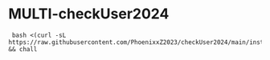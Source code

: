 # MULTI-checkUser2024

~~~~
 bash <(curl -sL https://raw.githubusercontent.com/PhoenixxZ2023/checkUser2024/main/instcheck.sh) && chall
~~~~
